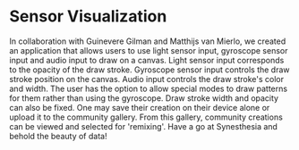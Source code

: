 # **Sensor Visualization**

In collaboration with Guinevere Gilman and Matthijs van Mierlo, we created an application that allows users to use light sensor input, gyroscope sensor input and audio input to draw on a canvas. Light sensor input corresponds to the opacity of the draw stroke. Gyroscope sensor input controls the draw stroke position on the canvas. Audio input controls the draw stroke\'s color and width. 
The user has the option to allow special modes to draw patterns for them rather than using the gyroscope. Draw stroke width and opacity can also be fixed.
One may save their creation on their device alone or upload it to the community gallery. From this gallery, community creations can be viewed and selected for 'remixing'.
Have a go at Synesthesia and behold the beauty of data!
